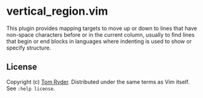vertical\_region.vim
====================

This plugin provides mapping targets to move up or down to lines that have
non-space characters before or in the current column, usually to find lines
that begin or end blocks in languages where indenting is used to show or
specify structure.

License
-------

Copyright (c) [Tom Ryder][1]. Distributed under the same terms as Vim itself.
See `:help license`.

[1]: https://sanctum.geek.nz/
